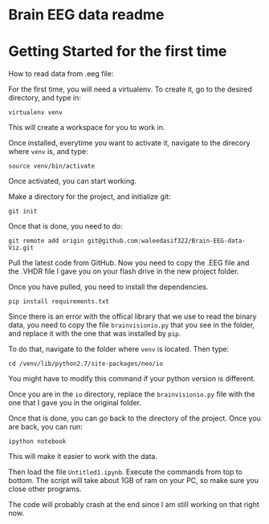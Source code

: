 Brain EEG data readme
=====================

# Getting Started for the first time

How to read data from .eeg file:

For the first time, you will need a virtualenv. To create it, go to the desired directory, and type in:

	virtualenv venv

This will create a workspace for you to work in.

Once installed, everytime you want to activate it, navigate to the direcory where `venv` is, and type:

	source venv/bin/activate

Once activated, you can start working. 

Make a directory for the project, and initialize git:

	git init

Once that is done, you need to do:

	git remote add origin git@github.com:waleedasif322/Brain-EEG-data-Viz.git

Pull the latest code from GitHub. Now you need to copy the .EEG file and the .VHDR file I gave you on your flash drive in the new project folder.

Once you have pulled, you need to install the dependencies.

	pip install requirements.txt

Since there is an error with the offical library that we use to read the binary data, you need to copy the file `brainvisionio.py` that you see in the folder, and replace it with the one that was installed by `pip`.

To do that, navigate to the folder where `venv` is located. Then type:

	cd /venv/lib/python2.7/site-packages/neo/io

You might have to modify this command if your python version is different.

Once you are in the `io` directory, replace the `brainvisionio.py` file with the one that I gave you in the original folder.

Once that is done, you can go back to the directory of the project. Once you are back, you can run:

	ipython notebook

This will  make it easier to work with the data.

Then load the file `Untitled1.ipynb`. Execute the commands from top to bottom.
The script will take about 1GB of ram on your PC, so make sure you close other programs.

The code will probably crash at the end since I am still working on that right now.


